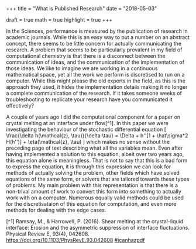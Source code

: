 +++
title = "What is Published Research"
date = "2018-05-03"

draft = true
math = true
highlight = true
+++

In the Sciences,
performance is measured by the publication of research
in academic journals.
While this is an easy way to put a number on an abstract concept,
there seems to be little concern for actually communicating the research.
A problem that seems to be particularly prevalent in my field of computational chemistry
is that there is a disconnect between the communication of ideas,
and the communication of the implementation of those ideas.
We like to imagine we are working in a continuous mathematical space,
yet all the work we perform is discretised to run on a computer.
While this might please the old experts in the field,
as this is the approach they used,
it hides the implementation details
making it no longer a complete communication of the research.
If it takes someone weeks of troubleshooting to replicate your research
have you communicated it effectively?

A couple of years ago I did the computational component for a paper on
crystal melting at an interface under flow[^1].
In this paper we were investigating the behaviour of the stochastic differential equation
\[
\frac{\delta h(\mathcal{z}, \tau)}{\delta \tau} = \Delta + h''[1 + \hat\sigma*2 H(h'')] + \eta(\mathcal{z}, \tau)
\]
which makes no sense without the preceding page of text describing what all the variables mean.
Even after having implemented a solution to this equation,
albeit over two years ago,
this equation alone is meaningless.
That is not to say that this is a bad form to express the equation,
it is through this expression we can look for methods of actually solving the problem,
other fields which have solved equations of the same form,
or solvers that are tailored towards these types of problems.
My main problem with this representation is that
there is a non-trival amount of work to convert
this form into something to actually work with on a computer.
Numerous equally valid methods could be used for
the discretisataion of this equation for computation,
and even more methods for dealing with the edge cases.




[^1] Ramsay, M., & Harrowell, P. (2016). Shear melting at the crystal-liquid interface: Erosion and the asymmetric suppression of interface fluctuations. Physical Review E, 93(4), 042608. https://doi.org/10.1103/PhysRevE.93.042608 [#icanhazpdf](papers/PhysRevE.93.042608.pdf)
